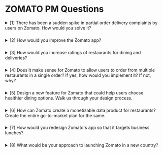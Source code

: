 # ZOMATO PM Questions

<details>
<summary>
[1] There has been a sudden spike in partial order delivery complaints by users on Zomato. How would you solve it?
</summary>
The recent spike in partial order deliveries could be due to various factors, including increased order loads on restaurants, inefficiencies among delivery partners, or even a system bug. To identify the root cause, we should conduct a user survey asking whether their orders were delivered incomplete. This data will help us determine if the issue is concentrated around specific restaurants, linked to certain delivery partners (which can be verified through app data), or if it appears random, indicating a potential system bug.

To address this issue effectively, we can implement a QR code system that delivery partners must scan when collecting orders from restaurants. This will ensure that the number of packed items matches the number ordered, reducing the chances of missing items. Additionally, delivery partners should be required to confirm that all items are delivered.

If the issue stems from a system bug, we can analyze patterns related to food categories, ordering processes, and payment methods to pinpoint and resolve the problem.

From a customer service perspective, immediate refunds should be provided for undelivered items, along with additional coupons as a goodwill gesture and an apology for the inconvenience. Encouraging users to opt for tamper-proof packaging will also add an extra layer of accountability for delivery partners and enhance customer trust.
</details>

###


<details>

<summary>
[2] How would you improve the Zomato app?
</summary>
We can implement an AI-based recommendation system that suggests restaurants and dishes based on user preferences, past orders, and location and add personalized discount and promotion offers for users based on their ordering habits, increasing user retention.
I would add the feature to let the users add photo-based reviews that allow users to upload images of their food, helping others get a clearer picture of what they can expect.
I feel for group orders we can also add the functionality to let the multiple users add items to the same order and split the bill on the app itself. We can also increase zomato's functionality by adding the feature where users can order from multiple places in a single order, for distances upto 2km the distance fee can be the same as that for one order and for orders placed upto 5km distance we can add extra delivery fee and for longer than 5km we can also assign a seperate delivery partner along with additional fee, this will save time for users and will also be a more eco-friendly and time saving option.
For our trusted customers and frequent buyers we can add a loyalty program where users can earn points for each order, which can be redeemed for discounts, free delivery, or exclusive offers. This encourages repeat business.For preventing fraud detection in this scenario we can let the delivery partner verify the order which if verified will earn the points for the customer.

</details>

###

<details>
<summary>
[3] How would you increase ratings of restaurants for dining and deliveries?
</summary>
To encourage user reviews for restaurants and food deliveries, we can implement several strategies. For restaurant reviews, users can be incentivized with special gift coupons for different brands upon submitting a review. For food deliveries, a notification can be triggered after the order has been delivered and likely consumed, increasing the chances of users providing feedback while their experience is still fresh. While writing reviews, users can be presented with predefined tags such as “Good Quality Food” or “Proper Packaging,” making the process easier and more structured. Additionally, a visual bar can track and display the most commonly selected tags, allowing other users to quickly assess a restaurant’s strengths. This interactive feature will not only encourage more reviews but also make users feel that their feedback directly impacts the restaurant’s rating. To further enhance engagement, we can introduce photo reviews, as they are quicker to add and provide potential customers with a clear visual expectation of the food quality.
</details>

###

<details>
<summary>
[4] Does it make sense for Zomato to allow users to order from multiple restaurants in a single order? If yes, how would you implement it? If not, why?
</summary>
I feel that it is a great idea to let the users order from multiple places at the same time this would not only save users time and be a more feasible option for consumers but will also be a sustainable option. This can also benefit zomato as they wont have to emply seperate delivery partners for nearbly places. For distances upto 2km the distance fee can be the same as that for one order and for orders placed upto 5km distance we can add extra delivery fee and for longer than 5km we can also assign a seperate delivery partner along with additional fee. Since picking up orders from diffrent locations will increase the delivery time we can show the estimated delivery time to the user and then can let the user to chose to order them seperately with more delivery fee or chose order them in the same cart with more delivery time. This will be an effective way to get survey the user interest as well and the further app developments can also benefit from the user choice ie money or time. We can use AI to find optimised routes between restaurants.
</details>

###

<details>
<summary>
[5] Design a new feature for Zomato that could help users choose healthier dining options. Walk us through your design process.
</summary>
On opening the app we should display banners of restaurants serving healthy dishes at discounted prices.We should create a category for everyday food for those who eat out on a regular basis and need healthier food options. We should also add an option of mentioning the calories in every food order to make the user more informed about the products they are buying. On the cart also there should be a total calories field to let the user know about the total calories being consumed in the whole order, this will make users more mindful of their consumption. We can also use AI to suggest healthier food alternatives as Recommendations for the users based on their choices.These suggestions can appear subtly within the menu or as part of the checkout process, so they don't overwhelm the user but encourage healthier selections when needed.  
</details>

###

<details>
<summary>
[6] How can Zomato create a monetizable data product for restaurants? Create the entire go-to-market plan for the same.
</summary>
We can create a personalised dashboard for each restaurant showing it a detailed analysis of the most frequqntly ordered dishes , most disliked dishes, estimated delivery time for their orders to be delivered, average sales, along with dine in reservations made, coupons used , graph of sales with coupons and AI suggestions using competitor analysis through publicly available data and use of AI, this ensures that each restaurant can maintain the privacy of their restaurant and use these insights to make better business decisions and drive sales. To sell this data stream to the restaurants , we can create a marketing campaign for this, since the go-to-market for this is intially the existing restaurants on zomato I would like to create a pop up video and a banner video introducing our datastream on the restaurant dashboard. The dashboard should display various features which can only be unlocked after they purchase the premium subscription to getter better insights.The design of the dashboard will be kept simple and intuitive so that the features are easily accessible along with an info button for each feature which will describe what that feature is for, we will also provide customer support.We can brand it by saying "know your customers and competitors better , drive more sales". We will assert that the privacy and data of each restaurant will be secured and will not be disclosed to any third party. Success can be measured by the monthly adoption rates and quaterly retention rate analysis. 
</details>

###

<details>
<summary>
[7] How would you redesign Zomato's app so that it targets business lunches?
</summary>
We can create a specific feature called business lunches on Zomato which will ask the user how fancy the place needs to be. Then on the basis of the option chosen by the user we can show tailored restaurants with only more than 4 star reviews. We can add multiple users to add the dishes to the same order and split the bill. The recommendations also needs to be sorted in the fastest to slowest delivery time, this will help to make the business desicions faster. We can also add a business favorites category so that users can chose restaurants that are already preferred by other business for lunches , and add the option to let the user make reservations or place the order before hand for the group according to set timing, this will ensure a hassle free meal.
</details>

###

<details>
<summary>
[8] What would be your approach to launching Zomato in a new country?
</summary>
First would be to do consumer and producer survey. Study local consumer preferences, dining habits, and competition. Understand which cuisines are popular, dining behavior, and whether users prefer delivery or dine-in. I would also study if the restaurants in the past have used this kind of food delivery platform, did they like it, what issues did they face, do they  have any doubts regarding this, to make sure that the both the users are willing to use platform once it starts. I would then cater to demands and earlier issues faced and modify the platform to  suit the needs of both sides. Then I would first deliver a beta version of the modified platform with changed language preferences and UI and communicate with the customers to understand them better. After the review and analysis , I would launch Zomato in the new country to make sure it doesnt fail. I would then collaborate with local food bloggers and influencers to describe their experience after ordering from Zomato and encourage the restaurants to brand that they are now available on zomato, I feel branding can be done by saying " your favourite restaurant at your finger tips". This will give the consumers a sense of relief and importance. Initially I would also launch with discounts and coupons to garner consumer trust. I would set up a customer support to attend to both the restaurants and the consumers.
</details>